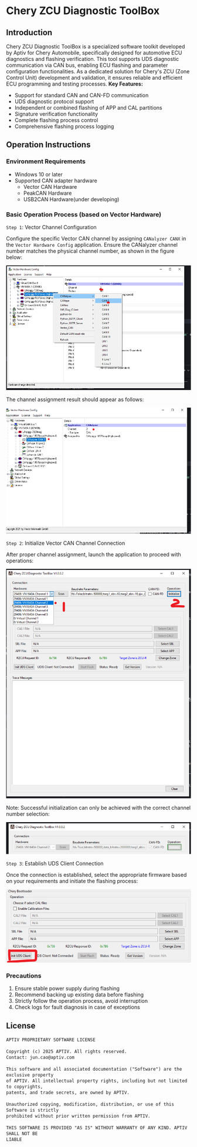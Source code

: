 # Chery ZCU Diagnostic ToolBox

## Introduction
Chery ZCU Diagnostic ToolBox is a specialized software toolkit developed by Aptiv for Chery Automobile, specifically designed for automotive ECU diagnostics and flashing verification. This tool supports UDS diagnostic communication via CAN bus, enabling ECU flashing and parameter configuration functionalities. As a dedicated solution for Chery's ZCU (Zone Control Unit) development and validation, it ensures reliable and efficient ECU programming and testing processes.
**Key Features:**

   - Support for standard CAN and CAN-FD communication
   - UDS diagnostic protocol support
   - Independent or combined flashing of APP and CAL partitions
   - Signature verification functionality
   - Complete flashing process control
   - Comprehensive flashing process logging

## Operation Instructions

### Environment Requirements
- Windows 10 or later
- Supported CAN adapter hardware
   - Vector CAN Hardware
   - PeakCAN Hardware
   - USB2CAN Hardware(under developing)
### Basic Operation Process (based on Vector Hardware)

`Step 1`: Vector Channel Configuration

Configure the specific Vector CAN channel by assigning `CANalyzer CANX` in the `Vector Hardware Config` application. Ensure the CANalyzer channel number matches the physical channel number, as shown in the figure below:

![image-20250522184717560](./${pics}/image-20250522184717560.png) 

The channel assignment result should appear as follows:

![image-20250522185000228](./${pics}/image-20250522185000228.png) 

`Step 2`: Initialize Vector CAN Channel Connection

After proper channel assignment, launch the application to proceed with operations:

![image-20250522184811801](./${pics}/image-20250522184811801.png) 

Note: Successful initialization can only be achieved with the correct channel number selection:

![image-20250522184900201](./${pics}/image-20250522184900201.png) 

`Step 3`: Establish UDS Client Connection

Once the connection is established, select the appropriate firmware based on your requirements and initiate the flashing process:

![image-20250522185230621](./${pics}/image-20250522185230621.png) 

### Precautions

1. Ensure stable power supply during flashing
2. Recommend backing up existing data before flashing
3. Strictly follow the operation process, avoid interruption
4. Check logs for fault diagnosis in case of exceptions
## License

```shell
APTIV PROPRIETARY SOFTWARE LICENSE

Copyright (c) 2025 APTIV. All rights reserved.
Contact: jun.cao@aptiv.com

This software and all associated documentation ("Software") are the exclusive property 
of APTIV. All intellectual property rights, including but not limited to copyrights, 
patents, and trade secrets, are owned by APTIV.

Unauthorized copying, modification, distribution, or use of this Software is strictly 
prohibited without prior written permission from APTIV.

THIS SOFTWARE IS PROVIDED "AS IS" WITHOUT WARRANTY OF ANY KIND. APTIV SHALL NOT BE 
LIABLE
```

